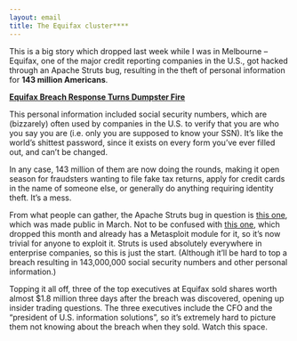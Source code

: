```yaml
---
layout: email
title: The Equifax cluster****
---
```


This is a big story which dropped last week while I was in Melbourne – Equifax, one of the major credit reporting companies in the U.S., got hacked through an Apache Struts bug, resulting in the theft of personal information for **143 million Americans**.

[**Equifax Breach Response Turns Dumpster Fire**](https://krebsonsecurity.com/2017/09/equifax-breach-response-turns-dumpster-fire/)

This personal information included social security numbers, which are (bizzarely) often used by companies in the U.S. to verify that you are who you say you are (i.e. only you are supposed to know your SSN). It’s like the world’s shittest password, since it exists on every form you’ve ever filled out, and can’t be changed.

In any case, 143 million of them are now doing the rounds, making it open season for fraudsters wanting to file fake tax returns, apply for credit cards in the name of someone else, or generally do anything requiring identity theft. It’s a mess.

From what people can gather, the Apache Struts bug in question is [this one](https://www.theregister.co.uk/2017/03/09/apache_under_attack_patch_for_zero_day_available/), which was made public in March. Not to be confused with [this one](https://arstechnica.com/information-technology/2017/09/exploit-goes-public-for-severe-bug-affecting-high-impact-sites/), which dropped this month and already has a Metasploit module for it, so it’s now trivial for anyone to exploit it. Struts is used absolutely everywhere in enterprise companies, so this is just the start. (Although it’ll be hard to top a breach resulting in 143,000,000 social security numbers and other personal information.)

Topping it all off, three of the top executives at Equifax sold shares worth almost $1.8 million three days after the breach was discovered, opening up insider trading questions. The three executives include the CFO and the “president of U.S. information solutions”, so it’s extremely hard to picture them not knowing about the breach when they sold. Watch this space.